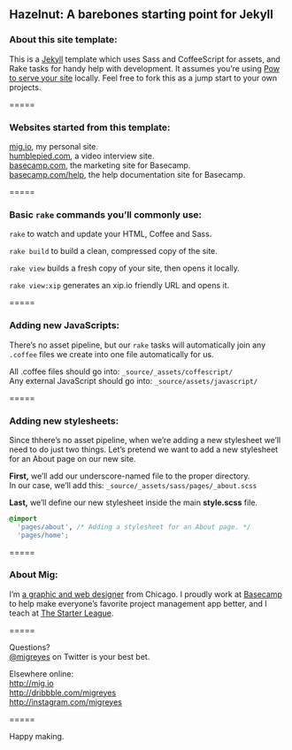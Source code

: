 
## Hazelnut: A barebones starting point for Jekyll

### About this site template:
This is a [Jekyll](http://jekyllrb.com) template which uses Sass and CoffeeScript for assets, and Rake tasks for handy help with development. It assumes you’re using [Pow to serve your site](http://pow.cx) locally. Feel free to fork this as a jump start to your own projects.

=====

### Websites started from this template:
[mig.io](http://mig.io), my personal site.  
[humblepied.com](http://humblepied.com), a video interview site.  
[basecamp.com](http://basecamp.com), the marketing site for Basecamp.  
[basecamp.com/help](http://basecamp.com/help), the help documentation site for Basecamp.

=====

### Basic `rake` commands you’ll commonly use:
`rake` to watch and update your HTML, Coffee and Sass.

`rake build` to build a clean, compressed copy of the site.

`rake view` builds a fresh copy of your site, then opens it locally.

`rake view:xip` generates an xip.io friendly URL and opens it.

=====

### Adding new JavaScripts:

There’s no asset pipeline, but our `rake` tasks will automatically join any `.coffee` files we create into one file automatically for us.

All .coffee files should go into: `_source/_assets/coffescript/`  
Any external JavaScript should go into: `_source/assets/javascript/`

=====

### Adding new stylesheets:

Since thhere’s no asset pipeline, when we’re adding a new stylesheet we’ll need to do just two things. Let’s pretend we want to add a new stylesheet for an About page on our new site.

**First,** we’ll add our underscore-named file to the proper directory.  
In our case, we’ll add this: `_source/_assets/sass/pages/_about.scss`

**Last,** we’ll define our new stylesheet inside the main **style.scss** file.

```css
@import
  'pages/about', /* Adding a stylesheet for an About page. */
  'pages/home';
```

=====

### About Mig:
I’m [a graphic and web designer](http://mig.io) from Chicago. I proudly work at [Basecamp](http://basecamp.com) to help make everyone’s favorite project management app better, and I teach at [The Starter League](http://starterleague.com).

=====

Questions?  
[@migreyes](http://twitter.com/migreyes) on Twitter is your best bet.

Elsewhere online:  
http://mig.io  
http://dribbble.com/migreyes  
http://instagram.com/migreyes

=====

Happy making.